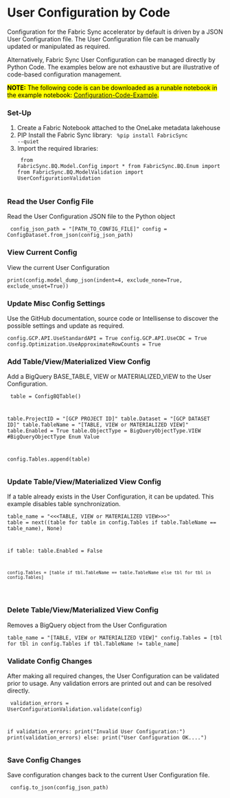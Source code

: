 # User Configuration by Code

Configuration for the Fabric Sync accelerator by default is driven by a JSON User Configuration file. The User Configuration file can be manually updated or manipulated as required.

Alternatively, Fabric Sync User Configuration can be managed directly by Python Code. The examples below are not exhaustive but are illustrative of code-based configuration management.

<mark><b>NOTE:</b> The following code is can be downloaded as a runable notebook in the example notebook: [Configuration-Code-Example](Examples/Configuration_Code_Example.ipynb).</mark>

### Set-Up
1. Create a Fabric Notebook attached to the OneLake metadata lakehouse
2. PIP Install the Fabric Sync library:
    <code>
    %pip install FabricSync --quiet
    </code>
3. Import the required libraries:
    <code><pre>
    from FabricSync.BQ.Model.Config import *
    from FabricSync.BQ.Enum import *
    from FabricSync.BQ.ModelValidation import UserConfigurationValidation    
    </pre></code>

### Read the User Config File
Read the User Configuration JSON file to the Python object
<code><pre>
config_json_path = "[PATH_TO_CONFIG_FILE]"
config = ConfigDataset.from_json(config_json_path)
</pre></code>

### View Current Config
View the current User Configuration
<code><pre>
print(config.model_dump_json(indent=4, exclude_none=True, exclude_unset=True))
</pre></code>

### Update Misc Config Settings
Use the GitHub documentation, source code or Intellisense to discover the possible settings and update as required.
<code><pre>
config.GCP.API.UseStandardAPI = True
config.GCP.API.UseCDC = True
config.Optimization.UseApproximateRowCounts = True
</pre></code>

### Add Table/View/Materialized View Config
Add a BigQuery BASE_TABLE, VIEW or MATERIALIZED_VIEW to the User Configuration.
<code><pre>
table = ConfigBQTable()

table.ProjectID = "[GCP PROJECT ID]"
table.Dataset = "[GCP DATASET ID]"
table.TableName = "[TABLE, VIEW or MATERIALIZED VIEW]"
table.Enabled = True
table.ObjectType = BigQueryObjectType.VIEW #BigQueryObjectType Enum Value

config.Tables.append(table)
</pre></code>

### Update Table/View/Materialized View Config
If a table already exists in the User Configuration, it can be updated. This example disables table synchronization.
<code><pre>
table_name = "<<<TABLE, VIEW or MATERIALIZED VIEW>>>"
table = next((table for table in config.Tables if table.TableName == table_name), None)

if table:
    table.Enabled = False

    config.Tables = [table if tbl.TableName == table.TableName else tbl for tbl in config.Tables]
</pre></code>

### Delete Table/View/Materialized View Config
Removes a BigQuery object from the User Configuration
<code><pre>
table_name = "[TABLE, VIEW or MATERIALIZED VIEW]"
config.Tables = [tbl for tbl in config.Tables if tbl.TableName != table_name]
</pre></code>

### Validate Config Changes
After making all required changes, the User Configuration can be validated prior to usage. Any validation errors are printed out and can be resolved directly.
<code><pre>
validation_errors = UserConfigurationValidation.validate(config)

if validation_errors:
    print("Invalid User Configuration:")
    print(validation_errors)
else:
    print("User Configuration OK....")
</pre></code>

### Save Config Changes
Save configuration changes back to the current User Configuration file.
<code><pre>
config.to_json(config_json_path)
</pre></code>
